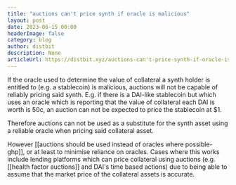 ```yaml
---
title: "auctions can't price synth if oracle is malicious"
layout: post
date: 2023-06-15 00:00
headerImage: false
category: blog
author: distbit
description: None
articleUrl: https://distbit.xyz/auctions-can't-price-synth-if-oracle-is-malicious
---
```


If the oracle used to determine the value of collateral a synth holder is entitled to (e.g. a stablecoin) is malicious, auctions will not be capable of reliably pricing said synth. E.g. if there is a DAI-like stablecoin but which uses an oracle which is reporting that the value of collateral each DAI is worth is 50c, an auction can not be expected to price the stablecoin at $1. 

Therefore auctions can not be used as a substitute for the synth asset using a reliable oracle when pricing said collateral asset.

However [[auctions should be used instead of oracles where possible-ghp]], or at least to minimise reliance on oracles. Cases where this works include lending platforms which can price collateral using auctions (e.g. [[health factor auctions]] and DAI's time based actions) due to being able to assume that the market price of the collateral assets is accurate.